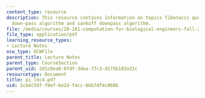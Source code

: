 ```yaml
---
content_type: resource
description: This resource contains information on topics fibonacci question, parsimony,
  down-pass algorithm and sankoff downpass algorithm.
file: /media/courses/20-181-computation-for-biological-engineers-fall-2006/2cb4c59ff0ef6e2df4cc6bb7df4c068b_pi_lec4.pdf
file_type: application/pdf
learning_resource_types:
- Lecture Notes
ocw_type: OCWFile
parent_title: Lecture Notes
parent_type: CourseSection
parent_uid: 2d1c8ea9-0fdf-3dea-77c3-d175b103a31c
resourcetype: Document
title: pi_lec4.pdf
uid: 2cb4c59f-f0ef-6e2d-f4cc-6bb7df4c068b
---
```

